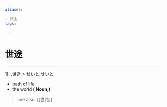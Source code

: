 ```yaml
---
aliases:
    
- 世途
tags:
    
---
```


# 世途
---
1).
,世途 > せいと,せいと

- path of life
- the world
**( Noun;)**
> see also:  [[世路]]
            